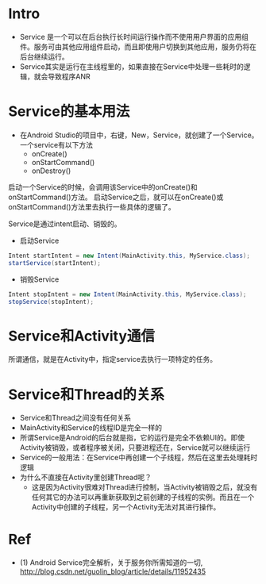 # Intro

* Service 是一个可以在后台执行长时间运行操作而不使用用户界面的应用组件。服务可由其他应用组件启动，而且即使用户切换到其他应用，服务仍将在后台继续运行。
* Service其实是运行在主线程里的，如果直接在Service中处理一些耗时的逻辑，就会导致程序ANR

# Service的基本用法


* 在Android Studio的项目中，右键，New，Service，就创建了一个Service。一个service有以下方法
   * onCreate()
   * onStartCommand()
   * onDestroy()

启动一个Service的时候，会调用该Service中的onCreate()和onStartCommand()方法。
启动Service之后，就可以在onCreate()或onStartCommand()方法里去执行一些具体的逻辑了。

Service是通过intent启动、销毁的。

* 启动Service

```java
Intent startIntent = new Intent(MainActivity.this, MyService.class);
startService(startIntent);
```

* 销毁Service

```java
Intent stopIntent = new Intent(MainActivity.this, MyService.class);
stopService(stopIntent);
```

# Service和Activity通信

所谓通信，就是在Activity中，指定service去执行一项特定的任务。



# Service和Thread的关系

* Service和Thread之间没有任何关系
* MainActivity和Service的线程ID是完全一样的
* 所谓Service是Android的后台就是指，它的运行是完全不依赖UI的。即使Activity被销毁，或者程序被关闭，只要进程还在，Service就可以继续运行
* Service的一般用法：在Service中再创建一个子线程，然后在这里去处理耗时逻辑
* 为什么不直接在Activity里创建Thread呢？
   * 这是因为Activity很难对Thread进行控制，当Activity被销毁之后，就没有任何其它的办法可以再重新获取到之前创建的子线程的实例。而且在一个Activity中创建的子线程，另一个Activity无法对其进行操作。

# Ref

* (1)  Android Service完全解析，关于服务你所需知道的一切, http://blog.csdn.net/guolin_blog/article/details/11952435

